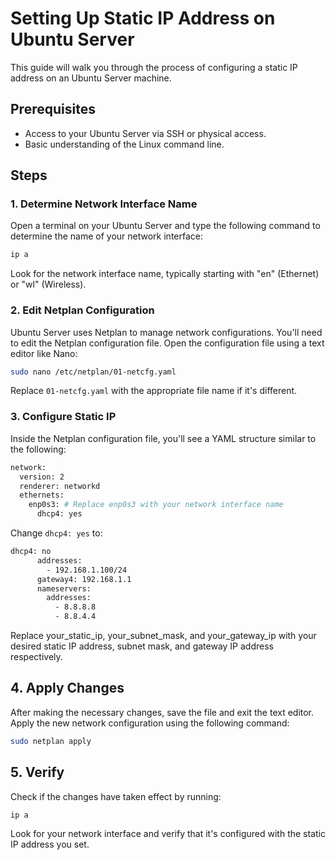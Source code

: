# Setting Up Static IP Address on Ubuntu Server

This guide will walk you through the process of configuring a static IP address on an Ubuntu Server machine. 

## Prerequisites

- Access to your Ubuntu Server via SSH or physical access.
- Basic understanding of the Linux command line.

## Steps

### 1. Determine Network Interface Name

Open a terminal on your Ubuntu Server and type the following command to determine the name of your network interface:

```bash
ip a
```

Look for the network interface name, typically starting with "en" (Ethernet) or "wl" (Wireless).

### 2. Edit Netplan Configuration

Ubuntu Server uses Netplan to manage network configurations. You'll need to edit the Netplan configuration file. Open the configuration file using a text editor like Nano:

```bash
sudo nano /etc/netplan/01-netcfg.yaml
```
Replace `01-netcfg.yaml` with the appropriate file name if it's different.

### 3. Configure Static IP
Inside the Netplan configuration file, you'll see a YAML structure similar to the following:

```bash
network:
  version: 2
  renderer: networkd
  ethernets:
    enp0s3: # Replace enp0s3 with your network interface name
      dhcp4: yes
```

Change `dhcp4: yes` to:

```bash
dhcp4: no
      addresses:
        - 192.168.1.100/24
      gateway4: 192.168.1.1
      nameservers:
        addresses:
          - 8.8.8.8
          - 8.8.4.4
```

Replace your_static_ip, your_subnet_mask, and your_gateway_ip with your desired static IP address, subnet mask, and gateway IP address respectively.

## 4. Apply Changes

After making the necessary changes, save the file and exit the text editor. Apply the new network configuration using the following command:

```bash
sudo netplan apply
```

## 5. Verify
Check if the changes have taken effect by running:

```bash
ip a
```

Look for your network interface and verify that it's configured with the static IP address you set.


